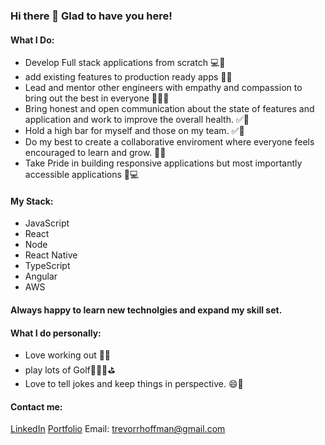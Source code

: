 ### Hi there 👋 Glad to have you here!

 #### What I Do: 
- Develop Full stack applications from scratch 💻📲
- add existing features to production ready apps 👷‍🤩
- Lead and mentor other engineers with empathy and compassion to bring out the best in everyone 🤩💯✅
- Bring honest and open communication about the state of features and application and work to improve the overall health. ✅💯
- Hold a high bar for myself and those on my team. ✅💯
- Do my best to create a collaborative enviroment where everyone feels encouraged to learn and grow. 👥👥
- Take Pride in building responsive applications but most importantly accessible applications 📲💻

 #### My Stack: 
- JavaScript
- React 
- Node
- React Native
- TypeScript
- Angular
- AWS

#### Always happy to learn new technolgies and expand my skill set.


 #### What I do personally:
- Love working out 💪🦾
- play lots of Golf🏌🏼‍♂️⛳️
- Love to tell jokes and keep things in perspective. 😄💯


 #### Contact me:
[LinkedIn](https://www.linkedin.com/in/trevorrhoffman/)
[Portfolio](https://www.trevorrhoffman.com/)
Email: trevorrhoffman@gmail.com
